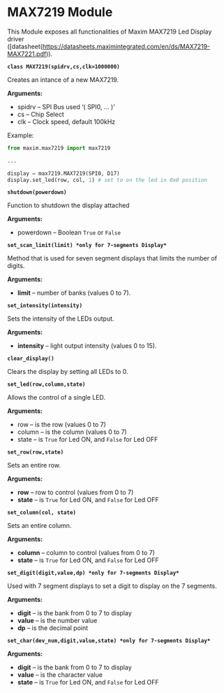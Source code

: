 # MAX7219 Module

This Module exposes all functionalities of Maxim MAX7219 Led Display driver ([datasheet(https://datasheets.maximintegrated.com/en/ds/MAX7219-MAX7221.pdf)).


**`class MAX7219(spidrv,cs,clk=1000000)`**

Creates an intance of a new MAX7219.


**Arguments:**

    
-	spidrv – SPI Bus used ‘( SPI0, … )’
-	cs – Chip Select
-	clk – Clock speed, default 100kHz


Example:

```py
from maxim.max7219 import max7219

...

display = max7219.MAX7219(SPI0, D17)
display.set_led(row, col, 1) # set to on the led in 0x0 position
```


**`shutdown(powerdown)`**

Function to shutdown the display attached

**Arguments:**

    
-	powerdown – Boolean `True` or `False`


**`set_scan_limit(limit) *only for 7-segments Display*`**

Method that is used for seven segment displays that limits the number of digits.


**Arguments:**

 - **limit** – number of banks (values 0 to 7).

**`set_intensity(intensity)`**

Sets the intensity of the LEDs output.



**Arguments:**

    

 - **intensity** – light output intensity (values 0 to 15).

**`clear_display()`**

Clears the display by setting all LEDs to 0.

**`set_led(row,column,state)`**

Allows the control of a single LED.


**Arguments:**

    
-	row – is the row (values 0 to 7)
-	column – is the column (values 0 to 7)
-	state – is `True` for Led ON, and `False` for Led OFF



**`set_row(row,state)`**

Sets an entire row.


**Arguments:**

    
-	**row** – row to control (values from 0 to 7)
-	**state** – is `True` for Led ON, and `False` for Led OFF


**`set_column(col, state)`**

Sets an entire column.



**Arguments:**

    
-	**column** – column to control (values from 0 to 7)
-	**state** – is `True` for Led ON, and `False` for Led OFF


**`set_digit(digit,value,dp) *only for 7-segments Display*`**

Used with 7 segment displays to set a digit to display on the 7 segments.

**Arguments:**

-	**digit** – is the bank from 0 to 7 to display
-	**value** – is the number value
-	**dp** – is the decimal point



**`set_char(dev_num,digit,value,state) *only for 7-segments Display*`**



**Arguments:**
    
-	**digit** – is the bank from 0 to 7 to display
-	**value** – is the character value
-	**state** – is `True` for Led ON, and `False` for Led OFF
<!--stackedit_data:
eyJoaXN0b3J5IjpbLTE3MzMxMDgzMDddfQ==
-->
